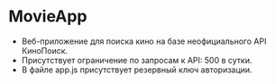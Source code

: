 # MovieApp

- Веб-приложение для поиска кино на базе неофициального API КиноПоиск.
- Присутствует ограничение по запросам к API: 500 в сутки.
- В файле app.js присутствует резервный ключ авторизации.
